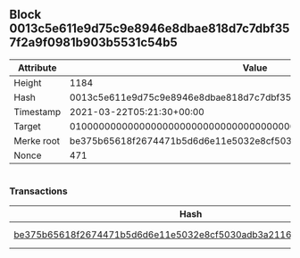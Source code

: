 ## Block 0013c5e611e9d75c9e8946e8dbae818d7c7dbf357f2a9f0981b903b5531c54b5

Attribute | Value
--- | ---
Height | 1184
Hash | 0013c5e611e9d75c9e8946e8dbae818d7c7dbf357f2a9f0981b903b5531c54b5
Timestamp | 2021-03-22T05:21:30+00:00
Target | 0100000000000000000000000000000000000000000000000000000000000000
Merke root | be375b65618f2674471b5d6d6e11e5032e8cf5030adb3a21161136b8a2e0e6f1
Nonce | 471

```

```

### Transactions

Hash | Amount
--- | ---
[be375b65618f2674471b5d6d6e11e5032e8cf5030adb3a21161136b8a2e0e6f1](be375b65618f2674471b5d6d6e11e5032e8cf5030adb3a21161136b8a2e0e6f1.md) | 10.00000000 SKEPTI 
